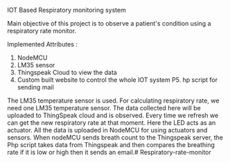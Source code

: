 IOT Based Respiratory monitoring system

Main objective of this project is to observe a patient's condition using a
respiratory rate monitor.

Implemented Attributes :
1. NodeMCU
2. LM35 sensor
3. Thingspeak Cloud to view the data
4. Custom built website to control the whole IOT system
P5. hp script for sending mail

The LM35 temperature sensor is used. For calculating respiratory rate,
we need one LM35 temperature sensor. The data collected here will be
uploaded to ThingSpeak cloud and is observed. Every time we refresh
we can get the new respiratory rate at that moment. Here the LED acts
as an actuator. All the data is uploaded in NodeMCU for using
actuators and sensors. When nodeMCU sends breath count to the
Thingspeak server, the Php script takes data from Thingspeak and
then compares the breathing rate if it is low or high then it sends an
email.#   R e s p i r a t o r y - r a t e - m o n i t o r  
 